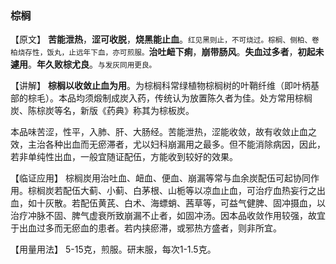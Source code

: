 ### 棕榈

【原文】  **苦能泄热**，**涩可收脱**，**烧黑能止血**。<small>红见黑则止，不可烧过。棕榈、侧柏、卷柏烧存性，饭丸，止远年下血，亦可煎服。</small>**治吐衄下痢**，**崩带肠风**。**失血过多者**，**初起未遽用**。**年久败棕尤良**。<small>与发灰同用更良。</small>

【讲解】  **棕榈以收敛止血为用**。为棕榈科常绿植物棕榈树的叶鞘纤维（即叶柄基部的棕毛）。本品均须煅制成炭入药，传统认为放置陈久者为佳。处方常用棕榈炭、陈棕炭等名，新版《药典》称其为棕板炭。

本品味苦涩，性平，入肺、肝、大肠经。苦能泄热，涩能收敛，故有收敛止血之效，主治各种出血而无瘀滞者，尤以妇科崩漏用之最多。但不能消除病因，因此，若非单纯性出血，一般宜随证配伍，方能收到较好的效果。

【临证应用】  棕榈炭用治吐血、衄血、便血、崩漏等常与血余炭配伍可起协同作用。棕榈炭若配伍大蓟、小蓟、白茅根、山栀等以凉血止血，可治疗血热妄行之出血，如十灰散。若配伍黄芪、白术、海螵蛸、茜草等，可益气健脾、固冲摄血，以治疗冲脉不固、脾气虚衰所致崩漏不止者，如固冲汤。因本品收敛作用较强，故宜于出血过多而无瘀血的患者。若内挟瘀滞，或邪热方盛者，则非所宜。

【用量用法】  5-15克，煎服。研末服，每次1-1.5克。